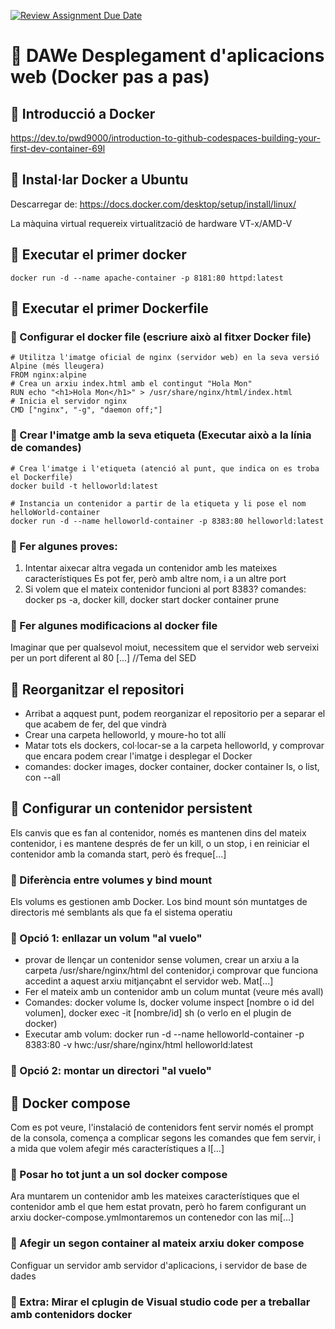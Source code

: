 [![Review Assignment Due Date](https://classroom.github.com/assets/deadline-readme-button-22041afd0340ce965d47ae6ef1cefeee28c7c493a6346c4f15d667ab976d596c.svg)](https://classroom.github.com/a/C-tAoNzA)
# 🚀 DAWe Desplegament d'aplicacions web (Docker pas a pas)
## 🌟 Introducció a Docker
https://dev.to/pwd9000/introduction-to-github-codespaces-building-your-first-dev-container-69l

## 🌟 Instal·lar Docker a Ubuntu
Descarregar de:  https://docs.docker.com/desktop/setup/install/linux/

La màquina virtual requereix virtualització de hardware VT-x/AMD-V

## 🌟 Executar el primer docker
`docker run -d --name apache-container -p 8181:80 httpd:latest`

## 🌟 Executar el primer **Dockerfile**

### 🔹 Configurar el docker file (escriure això al fitxer Docker file)

```
# Utilitza l'imatge oficial de nginx (servidor web) en la seva versió Alpine (més lleugera)
FROM nginx:alpine
# Crea un arxiu index.html amb el contingut "Hola Mon"
RUN echo "<h1>Hola Mon</h1>" > /usr/share/nginx/html/index.html
# Inicia el servidor nginx
CMD ["nginx", "-g", "daemon off;"]

```

### 🔹 Crear l'imatge amb la seva etiqueta (Executar això a la línia de comandes)

```
# Crea l'imatge i l'etiqueta (atenció al punt, que indica on es troba el Dockerfile)
docker build -t helloworld:latest

# Instancia un contenidor a partir de la etiqueta y li pose el nom helloWorld-container
docker run -d --name helloworld-container -p 8383:80 helloworld:latest
```

### 🔹 Fer algunes proves:
1. Intentar aixecar altra vegada un contenidor amb les mateixes característiques
   Es pot fer, però amb altre nom, i a un altre port
2. Si volem que el mateix contenidor funcioni al port 8383?
   comandes: docker ps -a, docker kill, docker start docker container prune

### 🔹 Fer algunes modificacions al docker file
Imaginar que per qualsevol moiut, necessitem que el servidor web serveixi per un port diferent al 80
[...] //Tema del SED 

## 🌟 Reorganitzar el repositori
   - Arribat a aqquest punt, podem reorganizar el repositorio per a separar el que acabem de fer, del que vindrà
   - Crear una carpeta helloworld, y moure-ho tot allí
   - Matar tots els dockers, col·locar-se a la carpeta helloworld, y comprovar que encara podem crear l'imatge i desplegar el Docker
   - comandes: docker images, docker container, docker container ls, o list, con --all

## 🌟 Configurar un contenidor persistent
Els canvis que es fan al contenidor, només es mantenen dins del mateix contenidor, i es mantene després de fer un kill, o un stop, i en reiniciar el contenidor amb la comanda start, però és freque[...]

### 🔹 Diferència entre volumes y bind mount
Els volums es gestionen amb Docker.
Los bind mount són muntatges de directoris mé semblants als que fa el sistema operatiu

### 🔹 Opció 1: enllazar un volum "al vuelo"
   - provar de llençar un contenidor sense volumen, crear un arxiu a la carpeta /usr/share/nginx/html del contenidor,i comprovar que funciona accedint a aquest arxiu mitjançabnt el servidor web. Mat[...]
   - Fer el mateix amb un contenidor amb un colum muntat (veure més avall)
   - Comandes: docker volume ls, docker volume inspect [nombre o id del volumen], docker exec -it [nombre/id] sh (o verlo en el plugin de docker)
   - Executar amb volum: docker run -d --name helloworld-container -p 8383:80 -v hwc:/usr/share/nginx/html helloworld:latest
### 🔹 Opció 2: montar un directori "al vuelo"

## 🌟 **Docker compose**
Com es pot veure, l'instalació de contenidors fent servir només el prompt de la consola, comença a complicar segons les comandes que fem servir, i a mida que volem afegir més característiques a l[...]

### 🔹 Posar ho tot junt a un sol docker compose
Ara  muntarem un contenidor amb les mateixes característiques que el contenidor amb el que hem estat provatn, però ho farem configurant un arxiu docker-compose.ymlmontaremos un contenedor con las mi[...]

### 🔹 Afegir un segon container al mateix arxiu doker compose
Configuar un servidor amb servidor d'aplicacions, i servidor de base de dades

### 🔹 Extra: Mirar el cplugin de Visual studio code per a treballar amb contenidors docker
